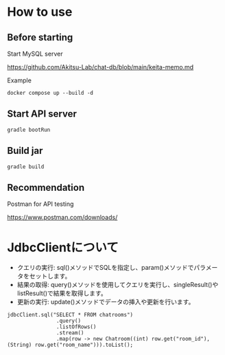# How to use

## Before starting

Start MySQL server

https://github.com/Akitsu-Lab/chat-db/blob/main/keita-memo.md

Example

```shell
docker compose up --build -d
```

## Start API server

```shell
gradle bootRun
```

## Build jar

```shell
gradle build
```

## Recommendation

Postman for API testing

https://www.postman.com/downloads/

# JdbcClientについて

- クエリの実行: sql()メソッドでSQLを指定し、param()メソッドでパラメータをセットします。
- 結果の取得: query()メソッドを使用してクエリを実行し、singleResult()やlistResult()で結果を取得します。
- 更新の実行: update()メソッドでデータの挿入や更新を行います。

```
jdbcClient.sql("SELECT * FROM chatrooms")
                .query()
                .listOfRows()
                .stream()
                .map(row -> new Chatroom((int) row.get("room_id"), (String) row.get("room_name"))).toList();
```